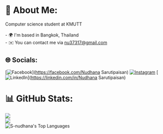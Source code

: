 # 💫 About Me:
Computer science student at KMUTT<br><br>- 🌍  I'm based in Bangkok, Thailand<br>- ✉️  You can contact me via nu37317@gmail.com


## 🌐 Socials:
[![Facebook](https://img.shields.io/badge/Facebook-%231877F2.svg?logo=Facebook&logoColor=white)](https://facebook.com/Nudhana Sarutipaisan) [![Instagram](https://img.shields.io/badge/Instagram-%23E4405F.svg?logo=Instagram&logoColor=white)](https://instagram.com/nnaeeeeeeeee) [![LinkedIn](https://img.shields.io/badge/LinkedIn-%230077B5.svg?logo=linkedin&logoColor=white)](https://linkedin.com/in/Nudhana Sarutipaisan) 

# 📊 GitHub Stats:
![](https://github-readme-stats.vercel.app/api?username=S-nudhana&theme=nord&hide_border=true&include_all_commits=false&count_private=false)<br/>
![](https://github-readme-streak-stats.herokuapp.com/?user=S-nudhana&theme=nord&hide_border=true)<br/>
![S-nudhana's Top Languages](https://github-readme-stats.vercel.app/api/top-langs/?username=S-nudhana&theme=nord&show_icons=true&hide_border=true&layout=compact)


<!-- Proudly created with GPRM ( https://gprm.itsvg.in ) -->
